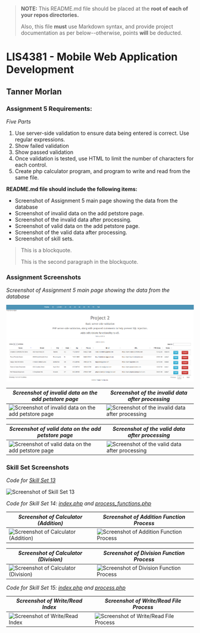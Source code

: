 > **NOTE:** This README.md file should be placed at the **root of each of your repos directories.**
>
>Also, this file **must** use Markdown syntax, and provide project documentation as per below--otherwise, points **will** be deducted.
>

# LIS4381 - Mobile Web Application Development

## Tanner Morlan

### **Assignment 5 Requirements:**

*Five Parts*

1. Use server-side validation to ensure data being entered is correct. Use regular expressions.
2. Show failed validation
3. Show passed validation
4. Once validation is tested, use HTML to limit the number of characters for each control.
5. Create php calculator program, and program to write and read from the same file.

**README.md file should include the following items:**

- Screenshot of Assignment 5 main page showing the data from the database
- Screenshot of invalid data on the add petstore page.
- Screenshot of the invalid data after processing.
- Screenshot of valid data on the add petstore page.
- Screenshot of the valid data after processing.
- Screenshot of skill sets.

> This is a blockquote.
> 
> This is the second paragraph in the blockquote.
>

### **Assignment Screenshots**

*Screenshot of Assignment 5 main page showing the data from the database*

![Screenshot of Assignment 5 main page showing the data from the database](img/index.png "Screenshot of Assignment 5 main page showing the data from the database")

| *Screenshot of invalid data on the add petstore page* | *Screenshot of the invalid data after processing* |
| ------------- | ------------- |
| ![Screenshot of invalid data on the add petstore page](img/add_petstore_invalid.png "Screenshot of invalid data on the add petstore page") | ![Screenshot of the invalid data after processing](img/add_petstore_process_failed_validation.png "Screenshot of the invalid data after processing") |



| *Screenshot of valid data on the add petstore page* | *Screenshot of the valid data after processing* |
| ------------- | ------------- |
| ![Screenshot of valid data on the add petstore page](img/add_petstore_valid.png "Screenshot of valid data on the add petstore page") | ![Screenshot of the valid data after processing](img/add_petstore_process_passed_validation.png "Screenshot of the valid data after processing") |

### **Skill Set Screenshots**

*Code for [Skill Set 13](../skillsets/ss13_sphere_volume_calculator/Methods.java)* 

![Screenshot of Skill Set 13](img/ss13.png "Skill Set 13") 


*Code for Skill Set 14: [index.php](../simple_calculator/index.php) and [process_functions.php](../simple_calculator/process_functions.php)*

| *Screenshot of Calculator (Addition)* | *Screenshot of Addition Function Process* |
| ------------- | ------------- |
| ![Screenshot of Calculator (Addition)](img/simple_calculator_addition.png "Screenshot of Calculator (Addition)") | ![Screenshot of Addition Function Process](img/process_functions_addition.png "Screenshot of Addition Function Process") |

| *Screenshot of Calculator (Division)* | *Screenshot of Division Function Process* |
| ------------- | ------------- |
| ![Screenshot of Calculator (Division)](img/simple_calculator_division.png "Screenshot of Calculator (Division)") | ![Screenshot of Division Function Process](img/process_functions_division.png "Screenshot of Division Function Process") |

*Code for Skill Set 15: [index.php](../write_read_file/index.php) and [process.php](../write_read_file/process.php)*

| *Screenshot of Write/Read Index* | *Screenshot of Write/Read File Process* |
| ------------- | ------------- |
| ![Screenshot of Write/Read Index](img/write_read_file_index.png "Screenshot of Write/Read Index") | ![Screenshot of Write/Read File Process](img/write_read_file_process.png "Screenshot of Write/Read File Process") |